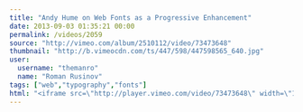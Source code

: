 ```yaml
---
title: "Andy Hume on Web Fonts as a Progressive Enhancement"
date: 2013-09-03 01:35:21 00:00
permalink: /videos/2059
source: "http://vimeo.com/album/2510112/video/73473648"
thumbnail: "http://b.vimeocdn.com/ts/447/598/447598565_640.jpg"
user:
  username: "themanro"
  name: "Roman Rusinov"
tags: ["web","typography","fonts"]
html: "<iframe src=\"http://player.vimeo.com/video/73473648\" width=\"1280\" height=\"720\" frameborder=\"0\" webkitallowfullscreen mozallowfullscreen allowfullscreen></iframe>"
---
```


